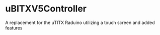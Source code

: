 # uBITXV5Controller
A replacement for the uTITX Raduino utilizing a touch screen and added features
